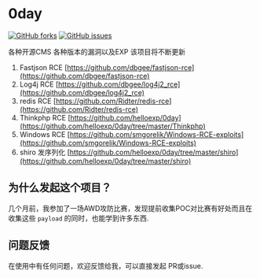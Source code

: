 # 0day
[![GitHub forks](https://img.shields.io/github/forks/helloexp/0day)](https://github.com/helloexp/0day/network)  [![GitHub issues](https://img.shields.io/github/issues/helloexp/0day)](https://github.com/helloexp/0day/issues)  
  
各种开源CMS 各种版本的漏洞以及EXP 该项目将不断更新

1. Fastjson RCE [https://github.com/dbgee/fastjson-rce](https://github.com/dbgee/fastjson-rce)
2. Log4j RCE [https://github.com/dbgee/log4j2_rce](https://github.com/dbgee/log4j2_rce)
3. redis RCE [https://github.com/Ridter/redis-rce](https://github.com/Ridter/redis-rce)
4. Thinkphp RCE [https://github.com/helloexp/0day](https://github.com/helloexp/0day/tree/master/Thinkphp)
5. Windows RCE [https://github.com/smgorelik/Windows-RCE-exploits](https://github.com/smgorelik/Windows-RCE-exploits)
6. shiro 发序列化 [https://github.com/helloexp/0day/tree/master/shiro](https://github.com/helloexp/0day/tree/master/shiro)

## 为什么发起这个项目？
几个月前，我参加了一场AWD攻防比赛，发现提前收集POC对比赛有好处而且在收集这些 `payload` 的同时，也能学到许多东西.
## 问题反馈 
在使用中有任何问题，欢迎反馈给我，可以直接发起 PR或issue.

